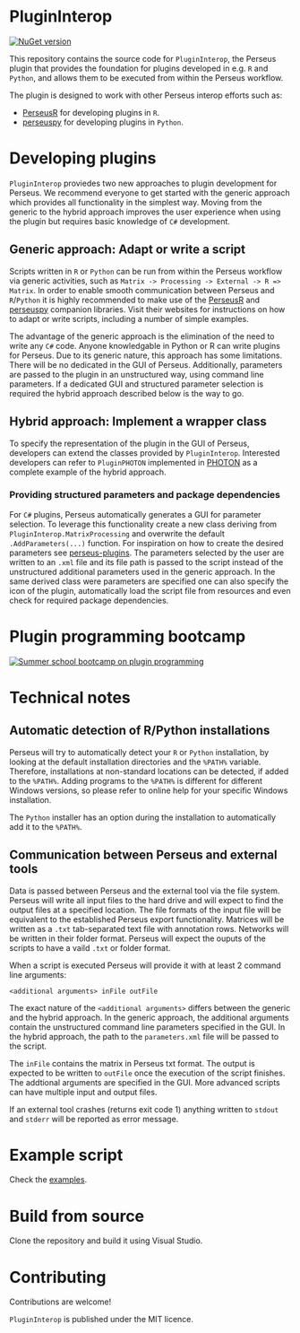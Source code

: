 # PluginInterop

[![NuGet version](https://badge.fury.io/nu/PluginInterop.svg)](https://www.nuget.org/packages/PluginInterop)

This repository contains the source code for `PluginInterop`, the Perseus plugin that provides the foundation for plugins developed in e.g. `R` and `Python`, and allows them to be executed from within the Perseus workflow.

The plugin is designed to work with other Perseus interop efforts such as:

 * [PerseusR](https://www.github.com/jdrudolph/PerseusR) for developing plugins in `R`.
 * [perseuspy](https://www.github.com/jdrudolph/perseuspy) for developing plugins in `Python`.

# Developing plugins
`PluginInterop` proviedes two new approaches to plugin development for Perseus. We recommend everyone to get started with the generic approach which provides all functionality in the simplest way. Moving from the generic to the hybrid approach improves the user experience when using the plugin but requires basic knowledge of `C#` development.

## Generic approach: Adapt or write a script
Scripts written in `R` or `Python` can be run from within the Perseus workflow via generic activities, such as `Matrix -> Processing -> External -> R => Matrix`. In order to enable smooth communication between Perseus and `R`/`Python` it is highly recommended to make use of the [PerseusR](https://www.github.com/jdrudolph/PerseusR) and [perseuspy](https://www.github.com/jdrudolph/perseuspy) companion libraries. Visit their websites for instructions on how to adapt or write scripts, including a number of simple examples.

The advantage of the generic approach is the elimination of the need to write any `C#` code. Anyone knowledgable in Python or R can write plugins for Perseus. Due to its generic nature, this approach has some limitations. There will be no dedicated in the GUI of Perseus. Additionally, parameters are passed to the plugin in an unstructured way, using command line parameters. If a dedicated GUI and structured parameter selection is required the hybrid approach described below is the way to go.

## Hybrid approach: Implement a wrapper class
To specify the representation of the plugin in the GUI of Perseus, developers can extend the classes provided by `PluginInterop`. Interested developers can refer to `PluginPHOTON` implemented in [PHOTON](https://www.github.com/jdrudolph/photon) as a complete example of the hybrid approach.

### Providing structured parameters and package dependencies
For `C#` plugins, Perseus automatically generates a GUI for parameter selection. To leverage this functionality create a new class deriving from `PluginInterop.MatrixProcessing` and overwrite the default `.AddParameters(...)` function. For inspiration on how to create the desired parameters see [perseus-plugins](https://www.github.com/jurgencox/perseus-plugins). The parameters selected by the user are written to an `.xml` file and its file path is passed to the script instead of the unstructured additional parameters used in the generic approach. In the same derived class were parameters are specified one can also specify the icon of the plugin, automatically load the script file from resources and even check for required package dependencies.

# Plugin programming bootcamp

[![Summer school bootcamp on plugin programming](https://img.youtube.com/vi/fYGx4oplCpI/0.jpg)](https://youtu.be/fYGx4oplCpI?t=5164)

# Technical notes
## Automatic detection of R/Python installations
Perseus will try to automatically detect your `R` or `Python` installation, by looking at the default installation directories and the `%PATH%` variable. Therefore, installations at non-standard locations can be detected, if added to the `%PATH%`. Adding programs to the `%PATH%` is different for different Windows versions, so please refer to online help for your specific Windows installation.

The `Python` installer has an option during the installation to automatically add it to the `%PATH%`.

## Communication between Perseus and external tools
Data is passed between Perseus and the external tool via the file system. Perseus will write all input files to the hard drive and will expect to find the output files at a specified location. The file formats of the input file will be equivalent to the established Perseus export functionality. Matrices will be written as a `.txt` tab-separated text file with annotation rows. Networks will be written in their folder format. Perseus will expect the ouputs of the scripts to have a vaild `.txt` or folder format.

When a script is executed Perseus will provide it with at least 2 command line arguments:
```
<additional arguments> inFile outFile
```
The exact nature of the `<additional arguments>` differs between the generic and the hybrid approach. In the generic approach, the additional arguments contain the unstructured command line parameters specified in the GUI. In the hybrid approach, the path to the `parameters.xml` file will be passed to the script.

The `inFile` contains the matrix in Perseus txt format. The output is expected to be written to `outFile` once the execution of the script finishes. The addtional arguments are specified in the GUI. More advanced scripts can have multiple input and output files.

If an external tool crashes (returns exit code 1) anything written to `stdout` and `stderr` will be reported as error message.

# Example script

Check the [examples](examples/).

# Build from source

Clone the repository and build it using Visual Studio.

# Contributing

Contributions are welcome!

`PluginInterop` is published under the MIT licence.
